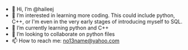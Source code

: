 - 👋 Hi, I’m @haileej
- 👀 I’m interested in learning more coding. This could include python, C++, or I'm even in the very early stages of introducing myself to SQL.
- 🌱 I’m currently learning python and C++
- 💞️ I’m looking to collaborate on python files
- 📫 How to reach me: no13name@yahoo.com

<!---
haileej/haileej is a ✨ special ✨ repository because its `README.md` (this file) appears on your GitHub profile.
You can click the Preview link to take a look at your changes.
--->
